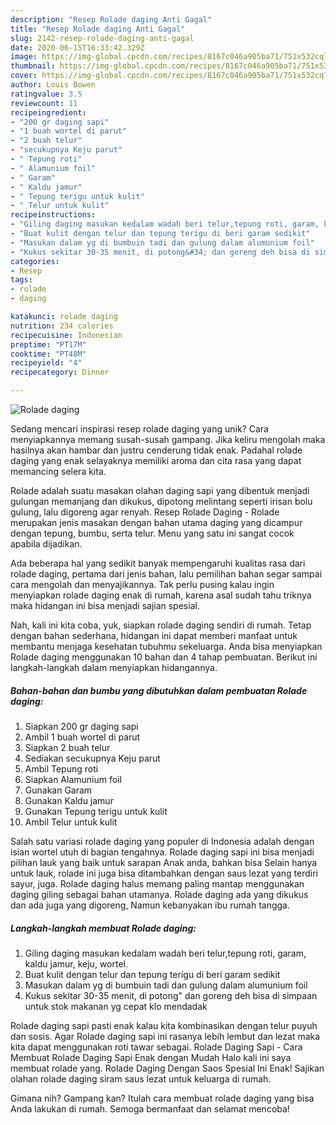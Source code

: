 ```yaml
---
description: "Resep Rolade daging Anti Gagal"
title: "Resep Rolade daging Anti Gagal"
slug: 2142-resep-rolade-daging-anti-gagal
date: 2020-06-15T16:33:42.329Z
image: https://img-global.cpcdn.com/recipes/8167c046a905ba71/751x532cq70/rolade-daging-foto-resep-utama.jpg
thumbnail: https://img-global.cpcdn.com/recipes/8167c046a905ba71/751x532cq70/rolade-daging-foto-resep-utama.jpg
cover: https://img-global.cpcdn.com/recipes/8167c046a905ba71/751x532cq70/rolade-daging-foto-resep-utama.jpg
author: Louis Bowen
ratingvalue: 3.5
reviewcount: 11
recipeingredient:
- "200 gr daging sapi"
- "1 buah wortel di parut"
- "2 buah telur"
- "secukupnya Keju parut"
- " Tepung roti"
- " Alamunium foil"
- " Garam"
- " Kaldu jamur"
- " Tepung terigu untuk kulit"
- " Telur untuk kulit"
recipeinstructions:
- "Giling daging masukan kedalam wadah beri telur,tepung roti, garam, kaldu jamur, keju, wortel."
- "Buat kulit dengan telur dan tepung terigu di beri garam sedikit"
- "Masukan dalam yg di bumbuin tadi dan gulung dalam alumunium foil"
- "Kukus sekitar 30-35 menit, di potong&#34; dan goreng deh bisa di simpaan untuk stok makanan yg cepat klo mendadak"
categories:
- Resep
tags:
- rolade
- daging

katakunci: rolade daging 
nutrition: 234 calories
recipecuisine: Indonesian
preptime: "PT17M"
cooktime: "PT48M"
recipeyield: "4"
recipecategory: Dinner

---
```



![Rolade daging](https://img-global.cpcdn.com/recipes/8167c046a905ba71/751x532cq70/rolade-daging-foto-resep-utama.jpg)

Sedang mencari inspirasi resep rolade daging yang unik? Cara menyiapkannya memang susah-susah gampang. Jika keliru mengolah maka hasilnya akan hambar dan justru cenderung tidak enak. Padahal rolade daging yang enak selayaknya memiliki aroma dan cita rasa yang dapat memancing selera kita.

Rolade adalah suatu masakan olahan daging sapi yang dibentuk menjadi gulungan memanjang dan dikukus, dipotong melintang seperti irisan bolu gulung, lalu digoreng agar renyah. Resep Rolade Daging - Rolade merupakan jenis masakan dengan bahan utama daging yang dicampur dengan tepung, bumbu, serta telur. Menu yang satu ini sangat cocok apabila dijadikan.

Ada beberapa hal yang sedikit banyak mempengaruhi kualitas rasa dari rolade daging, pertama dari jenis bahan, lalu pemilihan bahan segar sampai cara mengolah dan menyajikannya. Tak perlu pusing kalau ingin menyiapkan rolade daging enak di rumah, karena asal sudah tahu triknya maka hidangan ini bisa menjadi sajian spesial.


Nah, kali ini kita coba, yuk, siapkan rolade daging sendiri di rumah. Tetap dengan bahan sederhana, hidangan ini dapat memberi manfaat untuk membantu menjaga kesehatan tubuhmu sekeluarga. Anda bisa menyiapkan Rolade daging menggunakan 10 bahan dan 4 tahap pembuatan. Berikut ini langkah-langkah dalam menyiapkan hidangannya.

<!--inarticleads1-->

##### Bahan-bahan dan bumbu yang dibutuhkan dalam pembuatan Rolade daging:

1. Siapkan 200 gr daging sapi
1. Ambil 1 buah wortel di parut
1. Siapkan 2 buah telur
1. Sediakan secukupnya Keju parut
1. Ambil  Tepung roti
1. Siapkan  Alamunium foil
1. Gunakan  Garam
1. Gunakan  Kaldu jamur
1. Gunakan  Tepung terigu untuk kulit
1. Ambil  Telur untuk kulit


Salah satu variasi rolade daging yang populer di Indonesia adalah dengan isian wortel utuh di bagian tengahnya. Rolade daging sapi ini bisa menjadi pilihan lauk yang baik untuk sarapan Anak anda, bahkan bisa Selain hanya untuk lauk, rolade ini juga bisa ditambahkan dengan saus lezat yang terdiri sayur, juga. Rolade daging halus memang paling mantap menggunakan daging giling sebagai bahan utamanya. Rolade daging ada yang dikukus dan ada juga yang digoreng, Namun kebanyakan ibu rumah tangga. 

<!--inarticleads2-->

##### Langkah-langkah membuat Rolade daging:

1. Giling daging masukan kedalam wadah beri telur,tepung roti, garam, kaldu jamur, keju, wortel.
1. Buat kulit dengan telur dan tepung terigu di beri garam sedikit
1. Masukan dalam yg di bumbuin tadi dan gulung dalam alumunium foil
1. Kukus sekitar 30-35 menit, di potong&#34; dan goreng deh bisa di simpaan untuk stok makanan yg cepat klo mendadak


Rolade daging sapi pasti enak kalau kita kombinasikan dengan telur puyuh dan sosis. Agar Rolade daging sapi ini rasanya lebih lembut dan lezat maka kita dapat menggunakan roti tawar sebagai. Rolade Daging Sapi - Cara Membuat Rolade Daging Sapi Enak dengan Mudah Halo kali ini saya membuat rolade yang. Rolade Daging Dengan Saos Spesial Ini Enak! Sajikan olahan rolade daging siram saus lezat untuk keluarga di rumah. 

Gimana nih? Gampang kan? Itulah cara membuat rolade daging yang bisa Anda lakukan di rumah. Semoga bermanfaat dan selamat mencoba!
